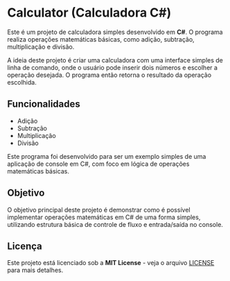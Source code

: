 <h1>Calculator (Calculadora C#)</h1>

<p>Este é um projeto de calculadora simples desenvolvido em <strong>C#</strong>. O programa realiza operações matemáticas básicas, como adição, subtração, multiplicação e divisão.</p>

<p>A ideia deste projeto é criar uma calculadora com uma interface simples de linha de comando, onde o usuário pode inserir dois números e escolher a operação desejada. O programa então retorna o resultado da operação escolhida.</p>

<h2>Funcionalidades</h2>
<ul>
  <li>Adição</li>
  <li>Subtração</li>
  <li>Multiplicação</li>
  <li>Divisão</li>
</ul>

<p>Este programa foi desenvolvido para ser um exemplo simples de uma aplicação de console em C#, com foco em lógica de operações matemáticas básicas.</p>

<h2>Objetivo</h2>
<p>O objetivo principal deste projeto é demonstrar como é possível implementar operações matemáticas em C# de uma forma simples, utilizando estrutura básica de controle de fluxo e entrada/saída no console.</p>

<h2>Licença</h2>
<p>Este projeto está licenciado sob a <strong>MIT License</strong> - veja o arquivo <a href="LICENSE">LICENSE</a> para mais detalhes.</p>

